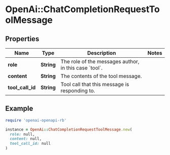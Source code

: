 # OpenAi::ChatCompletionRequestToolMessage

## Properties

| Name | Type | Description | Notes |
| ---- | ---- | ----------- | ----- |
| **role** | **String** | The role of the messages author, in this case &#x60;tool&#x60;. |  |
| **content** | **String** | The contents of the tool message. |  |
| **tool_call_id** | **String** | Tool call that this message is responding to. |  |

## Example

```ruby
require 'openai-openapi-rb'

instance = OpenAi::ChatCompletionRequestToolMessage.new(
  role: null,
  content: null,
  tool_call_id: null
)
```

